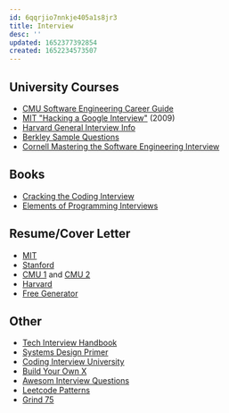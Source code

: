 ```yaml
---
id: 6qqrjio7nnkje405a1s8jr3
title: Interview
desc: ''
updated: 1652377392854
created: 1652234573507
---
```


## University Courses

- [CMU Software Engineering Career Guide](/assets/compsci/software-engineering-cmusv-career-guide.pdf)
- [MIT "Hacking a Google Interview"](http://courses.csail.mit.edu/iap/interview/materials.php) (2009)
- [Harvard General Interview Info](/assets/compsci/interviewing_harvard.pdf)
- [Berkley Sample Questions](https://www.ocf.berkeley.edu/~marsy/resources/interviews/CSInterviewQuestions.pdf)
- [Cornell Mastering the Software Engineering Interview](https://www.cs.cornell.edu/~xanda/interviews.html)
  
## Books

- [Cracking the Coding Interview](/assets/compsci/Cracking_Code_Interview.pdf)
- [Elements of Programming Interviews](/assets/compsci/EPI_2016.pdf)

## Resume/Cover Letter

- [MIT](https://capd.mit.edu/channels/make-a-resume-cover-letter-cv/)
- [Stanford](https://beam.stanford.edu/engineeringse3/online-resources/developing-your-resume)
- [CMU 1](https://www.cmu.edu/career/resource-library/resumes-and-cover-letters/index.html) and [CMU 2](https://www.cmu.edu/career/documents/resources-by-college/scs-graduate-resume-guide-2020.pdf)
- [Harvard](https://www.gsd.harvard.edu/career/career-services-students/resume-tips/)
- [Free Generator](https://latexresu.me/)

## Other

- [Tech Interview Handbook](https://www.techinterviewhandbook.org/)
- [Systems Design Primer](https://github.com/donnemartin/system-design-primer)
- [Coding Interview University](https://github.com/jwasham/coding-interview-university)
- [Build Your Own X](https://github.com/codecrafters-io/build-your-own-x)
- [Awesom Interview Questions](https://github.com/DopplerHQ/awesome-interview-questions)
- [Leetcode Patterns](https://github.com/seanprashad/leetcode-patterns)
- [Grind 75](https://www.techinterviewhandbook.org/grind75)